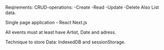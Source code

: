 Reqirements:
CRUD-operations:
    -Create
    -Read
    -Update
    -Delete
Also List data.

Single page application - React Next.js

All events must at least have Artist, Date and adress.

Technique to store Data: IndexedDB and sessionStorage.
